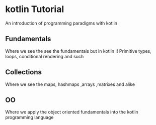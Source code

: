 # kotlin Tutorial
An introduction of programming paradigms with kotlin
## Fundamentals
Where we see the see the fundamentals but in kotlin !!
Primitive types, loops, conditional rendering and such
## Collections
Where we see the maps, hashmaps ,arrays ,matrixes and alike
## OO
Where we apply the object oriented fundamentals into the kotlin programming language
